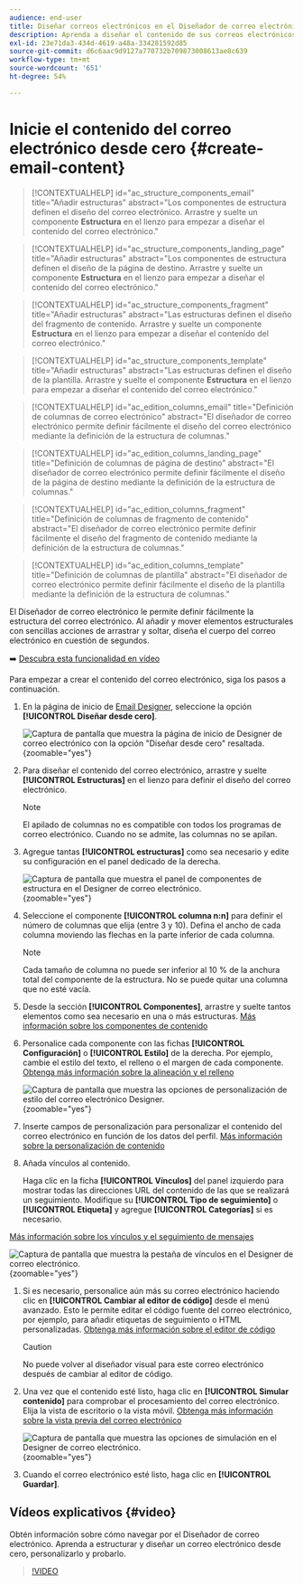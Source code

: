 ```yaml
---
audience: end-user
title: Diseñar correos electrónicos en el Diseñador de correo electrónico
description: Aprenda a diseñar el contenido de sus correos electrónicos desde cero
exl-id: 23e71da3-434d-4619-a48a-334281592d85
source-git-commit: d6c6aac9d9127a770732b709873008613ae8c639
workflow-type: tm+mt
source-wordcount: '651'
ht-degree: 54%

---
```


# Inicie el contenido del correo electrónico desde cero {#create-email-content}

>[!CONTEXTUALHELP]
>id="ac_structure_components_email"
>title="Añadir estructuras"
>abstract="Los componentes de estructura definen el diseño del correo electrónico. Arrastre y suelte un componente **Estructura** en el lienzo para empezar a diseñar el contenido del correo electrónico."

>[!CONTEXTUALHELP]
>id="ac_structure_components_landing_page"
>title="Añadir estructuras"
>abstract="Los componentes de estructura definen el diseño de la página de destino. Arrastre y suelte un componente **Estructura** en el lienzo para empezar a diseñar el contenido del correo electrónico."

>[!CONTEXTUALHELP]
>id="ac_structure_components_fragment"
>title="Añadir estructuras"
>abstract="Las estructuras definen el diseño del fragmento de contenido. Arrastre y suelte un componente **Estructura** en el lienzo para empezar a diseñar el contenido del correo electrónico."

>[!CONTEXTUALHELP]
>id="ac_structure_components_template"
>title="Añadir estructuras"
>abstract="Las estructuras definen el diseño de la plantilla. Arrastre y suelte el componente **Estructura** en el lienzo para empezar a diseñar el contenido del correo electrónico."

>[!CONTEXTUALHELP]
>id="ac_edition_columns_email"
>title="Definición de columnas de correo electrónico"
>abstract="El diseñador de correo electrónico permite definir fácilmente el diseño del correo electrónico mediante la definición de la estructura de columnas."

>[!CONTEXTUALHELP]
>id="ac_edition_columns_landing_page"
>title="Definición de columnas de página de destino"
>abstract="El diseñador de correo electrónico permite definir fácilmente el diseño de la página de destino mediante la definición de la estructura de columnas."

>[!CONTEXTUALHELP]
>id="ac_edition_columns_fragment"
>title="Definición de columnas de fragmento de contenido"
>abstract="El diseñador de correo electrónico permite definir fácilmente el diseño del fragmento de contenido mediante la definición de la estructura de columnas."

>[!CONTEXTUALHELP]
>id="ac_edition_columns_template"
>title="Definición de columnas de plantilla"
>abstract="El diseñador de correo electrónico permite definir fácilmente el diseño de la plantilla mediante la definición de la estructura de columnas."

El Diseñador de correo electrónico le permite definir fácilmente la estructura del correo electrónico. Al añadir y mover elementos estructurales con sencillas acciones de arrastrar y soltar, diseña el cuerpo del correo electrónico en cuestión de segundos.

➡️ [Descubra esta funcionalidad en vídeo](#video)

Para empezar a crear el contenido del correo electrónico, siga los pasos a continuación.

1. En la página de inicio de [Email Designer](get-started-email-designer.md#start-authoring), seleccione la opción **[!UICONTROL Diseñar desde cero]**.

   ![Captura de pantalla que muestra la página de inicio de Designer de correo electrónico con la opción &quot;Diseñar desde cero&quot; resaltada.](assets/email_designer-from-scratch.png){zoomable="yes"}

1. Para diseñar el contenido del correo electrónico, arrastre y suelte **[!UICONTROL Estructuras]** en el lienzo para definir el diseño del correo electrónico.

   >[!NOTE]
   >
   >El apilado de columnas no es compatible con todos los programas de correo electrónico. Cuando no se admite, las columnas no se apilan.

1. Agregue tantas **[!UICONTROL estructuras]** como sea necesario y edite su configuración en el panel dedicado de la derecha.

   ![Captura de pantalla que muestra el panel de componentes de estructura en el Designer de correo electrónico.](assets/email_designer_structure_components.png){zoomable="yes"}

1. Seleccione el componente **[!UICONTROL columna n:n]** para definir el número de columnas que elija (entre 3 y 10). Defina el ancho de cada columna moviendo las flechas en la parte inferior de cada columna.

   >[!NOTE]
   >
   >Cada tamaño de columna no puede ser inferior al 10 % de la anchura total del componente de la estructura. No se puede quitar una columna que no esté vacía.

1. Desde la sección **[!UICONTROL Componentes]**, arrastre y suelte tantos elementos como sea necesario en una o más estructuras. [Más información sobre los componentes de contenido](content-components.md)

1. Personalice cada componente con las fichas **[!UICONTROL Configuración]** o **[!UICONTROL Estilo]** de la derecha. Por ejemplo, cambie el estilo del texto, el relleno o el margen de cada componente. [Obtenga más información sobre la alineación y el relleno](alignment-and-padding.md)

   ![Captura de pantalla que muestra las opciones de personalización de estilo del correo electrónico Designer.](assets/email_designer-styles.png){zoomable="yes"}

1. Inserte campos de personalización para personalizar el contenido del correo electrónico en función de los datos del perfil. [Más información sobre la personalización de contenido](../personalization/personalize.md)

1. Añada vínculos al contenido.

   Haga clic en la ficha **[!UICONTROL Vínculos]** del panel izquierdo para mostrar todas las direcciones URL del contenido de las que se realizará un seguimiento. Modifique su **[!UICONTROL Tipo de seguimiento]** o **[!UICONTROL Etiqueta]** y agregue **[!UICONTROL Categorías]** si es necesario.

[Más información sobre los vínculos y el seguimiento de mensajes](message-tracking.md)

   ![Captura de pantalla que muestra la pestaña de vínculos en el Designer de correo electrónico.](assets/email_designer-links.png){zoomable="yes"}

1. Si es necesario, personalice aún más su correo electrónico haciendo clic en **[!UICONTROL Cambiar al editor de código]** desde el menú avanzado. Esto le permite editar el código fuente del correo electrónico, por ejemplo, para añadir etiquetas de seguimiento o HTML personalizadas. [Obtenga más información sobre el editor de código](code-content.md)

   >[!CAUTION]
   >
   >No puede volver al diseñador visual para este correo electrónico después de cambiar al editor de código.

1. Una vez que el contenido esté listo, haga clic en **[!UICONTROL Simular contenido]** para comprobar el procesamiento del correo electrónico. Elija la vista de escritorio o la vista móvil. [Obtenga más información sobre la vista previa del correo electrónico](../preview-test/preview-test.md)

   ![Captura de pantalla que muestra las opciones de simulación en el Designer de correo electrónico.](assets/email_designer-simulate.png){zoomable="yes"}

1. Cuando el correo electrónico esté listo, haga clic en **[!UICONTROL Guardar]**.

## Vídeos explicativos {#video}

Obtén información sobre cómo navegar por el Diseñador de correo electrónico. Aprenda a estructurar y diseñar un correo electrónico desde cero, personalizarlo y probarlo.

>[!VIDEO](https://video.tv.adobe.com/v/3425867/?quality=12)